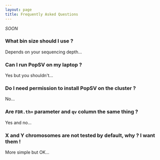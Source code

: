 ```yaml
---
layout: page
title: Frequently Asked Questions
---
```


*SOON*

### What bin size should I use ?

Depends on your sequencing depth...

### Can I run PopSV on my laptop ?

Yes but you shouldn't...

### Do I need permission to install PopSV on the cluster ?

No...

### Are `FDR.th=` parameter and `qv` column the same thing ?

Yes and no...

### X and Y chromosomes are not tested by default, why ? I want them !

More simple but OK...
